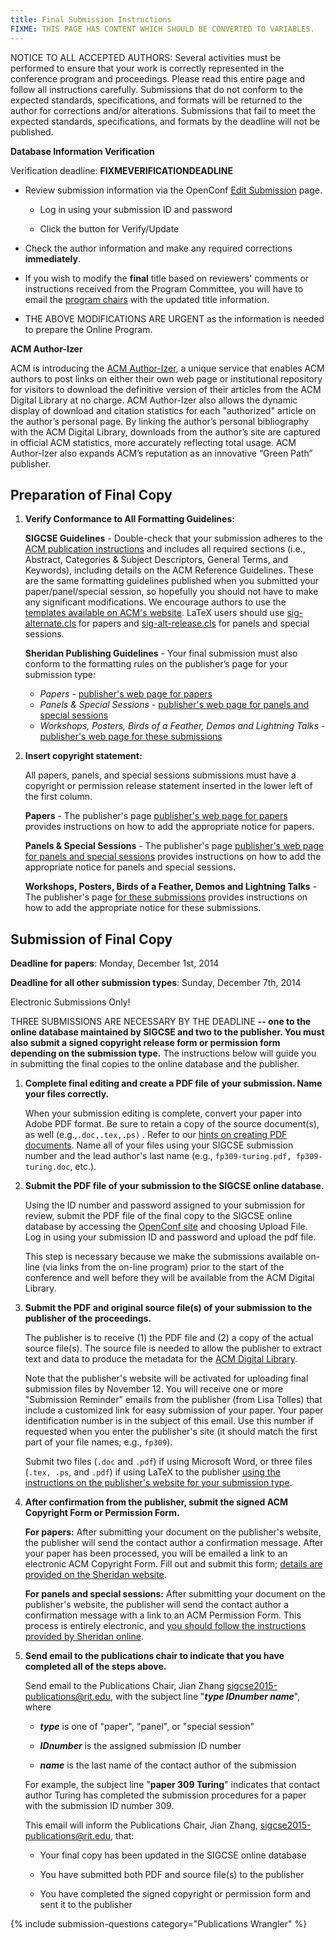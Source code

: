 ```yaml
---
title: Final Submission Instructions
FIXME: THIS PAGE HAS CONTENT WHICH SHOULD BE CONVERTED TO VARIABLES.
---
```


NOTICE TO ALL ACCEPTED AUTHORS: Several activities must be performed to ensure that your work is correctly represented in the conference program and proceedings. Please read this entire page and follow all instructions carefully. Submissions that do not conform to the expected standards, specifications, and formats will be returned to the author for corrections and/or alterations. Submissions that fail to meet the expected standards, specifications, and formats by the deadline will not be published.

**Database Information Verification**

Verification deadline: **FIXMEVERIFICATIONDEADLINE**

* Review submission information via the OpenConf [Edit Submission]({{site.data.cfp.track1url}}) page.

    * Log in using your submission ID and password

    * Click the button for Verify/Update

* Check the author information and make any required corrections **immediately**.

* If you wish to modify the **final** title based on reviewers' comments or instructions received from the Program Committee, you will have to email the [program chairs](mailto:sigcse2016-program@rit.edu) with the updated title information.

* THE ABOVE MODIFICATIONS ARE URGENT as the information is needed to prepare the Online Program.

**ACM Author-Izer**

ACM is introducing the [ACM Author-Izer](http://www.acm.org/publications/acm-author-izer-service), a unique service that enables ACM authors to post links on either their own web page or institutional repository for visitors to download the definitive version of their articles from the ACM Digital Library at no charge. ACM Author-Izer also allows the dynamic display of download and citation statistics for each "authorized" article on the author’s personal page. By linking the author’s personal bibliography with the ACM Digital Library, downloads from the author’s site are captured in official ACM statistics, more accurately reflecting total usage. ACM Author-Izer also expands ACM’s reputation as an innovative “Green Path” publisher.

<a name="finalcopy"></a>

## Preparation of Final Copy


1. **Verify Conformance to All Formatting Guidelines:** 
  
    **SIGCSE Guidelines** - Double-check that your submission adheres to the 
      [ACM publication instructions]({{site.data.main.acmpubguidelines}}) and includes
       all required sections (i.e., Abstract, Categories & Subject Descriptors, 
       General Terms, and Keywords), including details on the ACM Reference 
       Guidelines.  These are the same formatting guidelines published when you 
       submitted your paper/panel/special session, so hopefully you should not 
       have to make any significant modifications. We encourage authors to use 
       the [templates available on ACM's website](http://www.acm.org/sigs/pubs/proceed/template.html). 
       LaTeX users should use [sig-alternate.cls](http://sheridanprinting.com/typedept/sig-alternate.cls) 
       for papers and [sig-alt-release.cls](http://sheridanprinting.com/typedept/sig-alt-release.cls) 
       for panels and special sessions. 

    **Sheridan Publishing Guidelines** - Your final submission must also conform 
    to the formatting rules on the publisher’s page for your submission type:
    
    * *Papers* - [publisher's web page for papers](http://www.sheridanprinting.com/typedept/sigcse.htm#insertCopyright) 
    * *Panels & Special Sessions* - [publisher's web page for panels and special sessions](http://www.sheridanprinting.com/typedept/sigcse2.htm#insertCopyright) 
    * *Workshops, Posters, Birds of a Feather, Demos and Lightning Talks* - 
    [publisher's web page for these submissions](http://www.sheridanprinting.com/typedept/sigcse3.htm#insertCopyright) 
  

2. **Insert copyright statement:** 

    All papers, panels, and special sessions submissions must have a copyright or permission release statement inserted in the lower left of the first column. 

    **Papers** - The publisher's page [publisher's web page for papers](http://www.sheridanprinting.com/typedept/sigcse.htm#insertCopyright) provides instructions on how to add the appropriate notice for papers. 

    **Panels & Special Sessions** - The publisher's page [publisher's web page for panels and special sessions](http://www.sheridanprinting.com/typedept/sigcse2.htm#insertCopyright) provides instructions on how to add the appropriate notice for panels and special sessions. 

    **Workshops, Posters, Birds of a Feather, Demos and Lightning Talks** - The publisher's page [for these submissions](http://www.sheridanprinting.com/typedept/sigcse3.htm#insertCopyright) provides instructions on how to add the appropriate notice for these submissions. 

## Submission of Final Copy

**Deadline for papers**: Monday, December 1st, 2014

**Deadline for all other submission types**: Sunday, December 7th, 2014

Electronic Submissions Only!

THREE SUBMISSIONS ARE NECESSARY BY THE DEADLINE **-- one to the online database maintained by SIGCSE and two to the publisher. You must also submit a signed copyright release form or permission form depending on the submission type.** The instructions below will guide you in submitting the final copies to the online database and the publisher. 

1. **Complete final editing and create a PDF file of your submission. Name your files correctly.** 

    When your submission editing is complete, convert your paper into Adobe PDF format. Be sure to retain a copy of the source document(s), as well (e.g.,`.doc,.tex,.ps)` . Refer to our [hints on creating PDF documents]({{site.base}}/authors/creating_pdf.html). Name all of your files using your SIGCSE submission number and the lead author's last name (e.g., `fp309-turing.pdf, fp309-turing.doc`, etc.). 

2. **Submit the PDF file of your submission to the SIGCSE online database.** 

    Using the ID number and password assigned to your submission for review, submit the PDF file of the final copy to the SIGCSE online database by accessing the [OpenConf site](https://www.openconf.org/sigcse2015/track1/) and choosing Upload File. Log in using your submission ID and password and upload the pdf file.

    This step is necessary because we make the submissions available on-line (via links from the on-line program) prior to the start of the conference and well before they will be available from the ACM Digital Library. 

3. **Submit the PDF and original source file(s) of your submission to the publisher of the proceedings.** 

    The publisher is to receive (1) the PDF file and (2) a copy of the actual source file(s). The source file is needed to allow the publisher to extract text and data to produce the metadata for the [ACM Digital Library](http://www.acm.org/dl). 

    Note that the publisher's website will be activated for uploading final submission files by November 12. You will receive one or more "Submission Reminder" emails from the publisher (from Lisa Tolles) that include a customized link for easy submission of your paper. Your paper identification number is in the subject of this email. Use this number if requested when you enter the publisher's site (it should match the first part of your file names; e.g., `fp309`).

    Submit two files (`.doc` and `.pdf`) if using Microsoft Word, or three files (`.tex, .ps`, and `.pdf`) if using LaTeX to the publisher [using the instructions on the publisher's website for your submission type](#finalcopy). 

4. **After confirmation from the publisher, submit the signed ACM Copyright Form or Permission Form.** 

    **For papers:** After submitting your document on the publisher's website, the publisher will send the contact author a confirmation message. After your paper has been processed, you will be emailed a link to an electronic ACM Copyright Form. Fill out and submit this form; [details are provided on the Sheridan website](http://www.sheridanprinting.com/typedept/sigcse.htm).

    **For panels and special sessions:** After submitting your document on the publisher's website, the publisher will send the contact author a confirmation message with a link to an ACM Permission Form. This process is entirely electronic, and [you should follow the instructions provided by Sheridan online](http://www.sheridanprinting.com/typedept/sigcse2.htm).

5. **Send email to the publications chair to indicate that you have completed all of the steps above.** 

    Send email to the Publications Chair, Jian Zhang [sigcse2015-publications@rit.edu](mailto:sigcse2015-publications@rit.edu), with the subject line "**_type IDnumber name_**", where 

    * **_type_** is one of "paper", "panel", or "special session" 

    * **_IDnumber_** is the assigned submission ID number 

    * **_name_** is the last name of the contact author of the submission 

    For example, the subject line "**paper 309 Turing**" indicates that contact author Turing has completed the submission procedures for a paper with the submission ID number 309. 

    This email will inform the Publications Chair, Jian Zhang, [sigcse2015-publications@rit.edu](mailto:sigcse2015-publications@rit.edu), that: 

    * Your final copy has been updated in the SIGCSE online database 

    * You have submitted both PDF and source file(s) to the publisher 

    * You have completed the signed copyright or permission form and sent it to the publisher 

{% include submission-questions category="Publications Wrangler" %}

